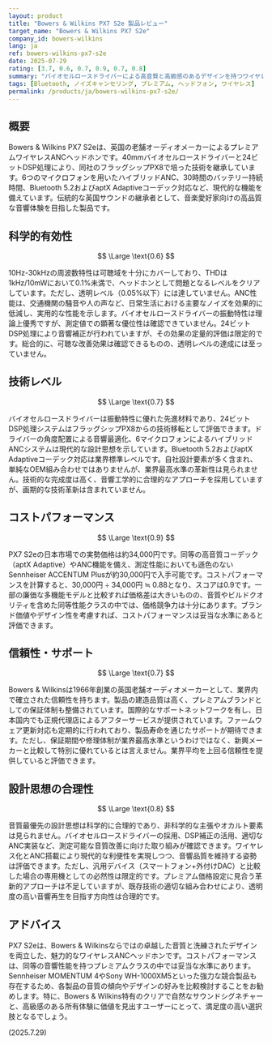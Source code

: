 ```yaml
---
layout: product
title: "Bowers & Wilkins PX7 S2e 製品レビュー"
target_name: "Bowers & Wilkins PX7 S2e"
company_id: bowers-wilkins
lang: ja
ref: bowers-wilkins-px7-s2e
date: 2025-07-29
rating: [3.7, 0.6, 0.7, 0.9, 0.7, 0.8]
summary: "バイオセルロースドライバーによる高音質と高級感のあるデザインを持つワイヤレスANCヘッドホン。同価格帯に強力な競合が存在するも、独自の音響思想で差別化を図る。"
tags: [Bluetooth, ノイズキャンセリング, プレミアム, ヘッドフォン, ワイヤレス]
permalink: /products/ja/bowers-wilkins-px7-s2e/
---
```

## 概要

Bowers & Wilkins PX7 S2eは、英国の老舗オーディオメーカーによるプレミアムワイヤレスANCヘッドホンです。40mmバイオセルロースドライバーと24ビットDSP処理により、同社のフラッグシップPX8で培った技術を継承しています。6つのマイクロフォンを用いたハイブリッドANC、30時間のバッテリー持続時間、Bluetooth 5.2およびaptX Adaptiveコーデック対応など、現代的な機能を備えています。伝統的な英国サウンドの継承者として、音楽愛好家向けの高品質な音響体験を目指した製品です。

## 科学的有効性

$$ \Large \text{0.6} $$

10Hz-30kHzの周波数特性は可聴域を十分にカバーしており、THDは1kHz/10mWにおいて0.1%未満で、ヘッドホンとして問題となるレベルをクリアしています。ただし、透明レベル（0.05%以下）には達していません。ANC性能は、交通機関の騒音や人の声など、日常生活における主要なノイズを効果的に低減し、実用的な性能を示します。バイオセルロースドライバーの振動特性は理論上優秀ですが、測定値での顕著な優位性は確認できていません。24ビットDSP処理により音響補正が行われていますが、その効果の定量的評価は限定的です。総合的に、可聴な改善効果は確認できるものの、透明レベルの達成には至っていません。

## 技術レベル

$$ \Large \text{0.7} $$

バイオセルロースドライバーは振動特性に優れた先進材料であり、24ビットDSP処理システムはフラッグシップPX8からの技術移転として評価できます。ドライバーの角度配置による音響最適化、6マイクロフォンによるハイブリッドANCシステムは現代的な設計思想を示しています。Bluetooth 5.2およびaptX Adaptiveコーデック対応は業界標準レベルです。自社設計要素が多く含まれ、単純なOEM組み合わせではありませんが、業界最高水準の革新性は見られません。技術的な完成度は高く、音響工学的に合理的なアプローチを採用していますが、画期的な技術革新は含まれていません。

## コストパフォーマンス

$$ \Large \text{0.9} $$

PX7 S2eの日本市場での実勢価格は約34,000円です。同等の高音質コーデック（aptX Adaptive）やANC機能を備え、測定性能においても遜色のないSennheiser ACCENTUM Plusが約30,000円で入手可能です。コストパフォーマンスを計算すると、30,000円 ÷ 34,000円 ≒ 0.88となり、スコアは0.9です。一部の廉価な多機能モデルと比較すれば価格差は大きいものの、音質やビルドクオリティを含めた同等性能クラスの中では、価格競争力は十分にあります。ブランド価値やデザイン性を考慮すれば、コストパフォーマンスは妥当な水準にあると評価できます。

## 信頼性・サポート

$$ \Large \text{0.7} $$

Bowers & Wilkinsは1966年創業の英国老舗オーディオメーカーとして、業界内で確立された信頼性を持ちます。製品の建造品質は高く、プレミアムブランドとしての保証体制も整備されています。国際的なサポートネットワークを有し、日本国内でも正規代理店によるアフターサービスが提供されています。ファームウェア更新対応も定期的に行われており、製品寿命を通じたサポートが期待できます。ただし、保証期間や修理体制が業界最高水準というわけではなく、新興メーカーと比較して特別に優れているとは言えません。業界平均を上回る信頼性を提供していると評価できます。

## 設計思想の合理性

$$ \Large \text{0.8} $$

音質最優先の設計思想は科学的に合理的であり、非科学的な主張やオカルト要素は見られません。バイオセルロースドライバーの採用、DSP補正の活用、適切なANC実装など、測定可能な音質改善に向けた取り組みが確認できます。ワイヤレス化とANC搭載により現代的な利便性を実現しつつ、音響品質を維持する姿勢は評価できます。ただし、汎用デバイス（スマートフォン+外付けDAC）と比較した場合の専用機としての必然性は限定的です。プレミアム価格設定に見合う革新的アプローチは不足していますが、既存技術の適切な組み合わせにより、透明度の高い音響再生を目指す方向性は合理的です。

## アドバイス

PX7 S2eは、Bowers & Wilkinsならではの卓越した音質と洗練されたデザインを両立した、魅力的なワイヤレスANCヘッドホンです。コストパフォーマンスは、同等の音響性能を持つプレミアムクラスの中では妥当な水準にあります。Sennheiser MOMENTUM 4やSony WH-1000XM5といった強力な競合製品も存在するため、各製品の音質の傾向やデザインの好みを比較検討することをお勧めします。特に、Bowers & Wilkins特有のクリアで自然なサウンドシグネチャーと、高級感のある所有体験に価値を見出すユーザーにとって、満足度の高い選択肢となるでしょう。

(2025.7.29)
